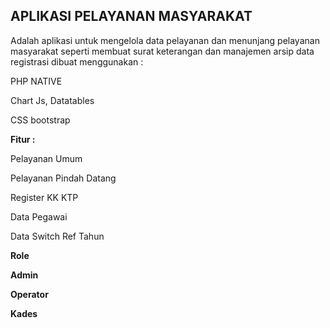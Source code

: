 
<h2>APLIKASI PELAYANAN MASYARAKAT</h2> 
<p>Adalah aplikasi untuk mengelola data pelayanan dan menunjang 
pelayanan masyarakat seperti membuat surat keterangan dan manajemen arsip data registrasi dibuat menggunakan :</p>
<p>PHP NATIVE</p>
<p>  Chart Js, Datatables  </p>
<p> CSS bootstrap  </p>






<b>Fitur :</b>

<p>  Pelayanan Umum   </p>
<p>  Pelayanan Pindah Datang   </p>
<p>  Register KK KTP   </p>
<p>  Data Pegawai    </p>
<p>  Data Switch Ref Tahun   </p>


<b>  Role   </b>


<b>   Admin  </b>

<b>   Operator  </b>

<b>   Kades  </b>









 

